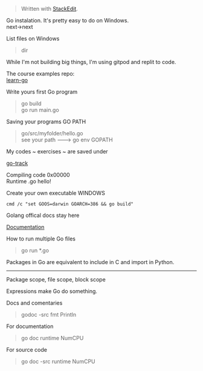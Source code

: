 ﻿


> Written with [StackEdit](https://stackedit.io/).

Go instalation. It's pretty easy to do on Windows.  
next->next  

List files on Windows 

> dir

While I'm not building big things, I'm using gitpod and replit to code.

 The course examples repo:  
 [learn-go](https://github.com/spacexjedi/learngo)

Write yours first Go program

> go build  
> go run main.go

Saving your programs GO PATH

> go/src/myfolder/hello.go  
> see your path --->  go env GOPATH

My codes ~ exercises ~ are saved under   

[go-track](https://github.com/spacexjedi/go-track)


Compiling code 0x00000   
Runtime .go hello!

Create your own executable  WINDOWS

`cmd /c "set GOOS=darwin GOARCH=386 && go build"`

Golang offical docs stay here  

[Documentation](https://tour.golang.org/)

How to run multiple Go files  

> go run *.go

Packages in Go  are equivalent to include in C and import in Python.

_______________________

Package scope, file scope, block scope  

Expressions make Go do something.  

Docs and comentaries  

> godoc  -src fmt  Println  

For documentation   
> go doc runtime NumCPU   

For source code  
> go doc -src runtime NumCPU  














